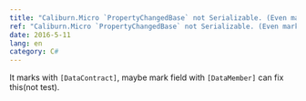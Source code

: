 ```yaml
---
title: "Caliburn.Micro `PropertyChangedBase` not Serializable. (Even mark as Serializable who inherit it)"
ref: "Caliburn.Micro `PropertyChangedBase` not Serializable. (Even mark as Serializable who inherit it)"
date: 2016-5-11
lang: en
category: C#
---
```


It marks with `[DataContract]`, maybe mark field with `[DataMember]` can fix this(not test).
